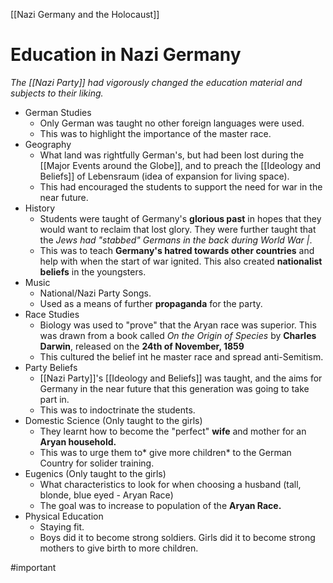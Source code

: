 [[Nazi Germany and the Holocaust]]
# Education in Nazi Germany
*The [[Nazi Party]] had vigorously changed the education material and subjects to their liking.*
- German Studies
	- Only German was taught no other foreign languages were used.
	- This was to highlight the importance of the master race.
- Geography
	- What land was rightfully German's, but had been lost during the [[Major Events around the Globe]], and to preach the [[Ideology and Beliefs]] of Lebensraum (idea of expansion for living space).
	- This had encouraged the students to support the need for war in the near future.
- History
	- Students were taught of Germany's **glorious past** in hopes that they would want to reclaim that lost glory. They were further taught that the *Jews had "stabbed" Germans in the back during World War |*.
	- This was to teach **Germany's hatred towards other countries** and help with when the start of war ignited. This also created **nationalist beliefs** in the youngsters.
- Music
	- National/Nazi Party Songs.
	- Used as a means of further **propaganda** for the party.
- Race Studies
	- Biology was used to "prove" that the Aryan race was superior. This was drawn from a book called *On the Origin of Species* by **Charles Darwin**, released on the **24th of November, 1859**
	- This cultured the belief int he master race and spread anti-Semitism.
- Party Beliefs
	- [[Nazi Party]]'s [[Ideology and Beliefs]] was taught, and the aims for Germany in the near future that this generation was going to take part in.
	- This was to indoctrinate the students.
- Domestic Science (Only taught to the girls)
	- They learnt how to become the "perfect" **wife** and mother for an **Aryan household.**
	- This was to urge them to* give more children* to the German Country for solider training.
- Eugenics (Only taught to the girls)
	- What characteristics to look for when choosing a husband (tall, blonde, blue eyed - Aryan Race)
	- The goal was to increase to population of the **Aryan Race.**
- Physical Education
	- Staying fit.
	- Boys did it to become strong soldiers. Girls did it to become strong mothers to give birth to more children.

#important